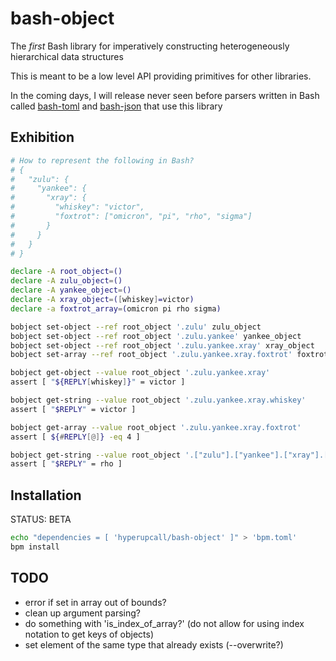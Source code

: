 # bash-object

The _first_ Bash library for imperatively constructing heterogeneously hierarchical data structures

This is meant to be a low level API providing primitives for other libraries.

In the coming days, I will release never seen before parsers written in Bash called [bash-toml](https://github.com/hyperupcall/bash-toml) and [bash-json](https://github.com/hyperupcall/bash-json) that use this library

## Exhibition

```sh
# How to represent the following in Bash?
# {
#   "zulu": {
#     "yankee": {
#       "xray": {
#         "whiskey": "victor",
#         "foxtrot": ["omicron", "pi", "rho", "sigma"]
#       }
#     }
#   }
# }

declare -A root_object=()
declare -A zulu_object=()
declare -A yankee_object=()
declare -A xray_object=([whiskey]=victor)
declare -a foxtrot_array=(omicron pi rho sigma)

bobject set-object --ref root_object '.zulu' zulu_object
bobject set-object --ref root_object '.zulu.yankee' yankee_object
bobject set-object --ref root_object '.zulu.yankee.xray' xray_object
bobject set-array --ref root_object '.zulu.yankee.xray.foxtrot' foxtrot_array

bobject get-object --value root_object '.zulu.yankee.xray'
assert [ "${REPLY[whiskey]}" = victor ]

bobject get-string --value root_object '.zulu.yankee.xray.whiskey'
assert [ "$REPLY" = victor ]

bobject get-array --value root_object '.zulu.yankee.xray.foxtrot'
assert [ ${#REPLY[@]} -eq 4 ]

bobject get-string --value root_object '.["zulu"].["yankee"].["xray"].["foxtrot"].[2]'
assert [ "$REPLY" = rho ]
```

## Installation

STATUS: BETA

```sh
echo "dependencies = [ 'hyperupcall/bash-object' ]" > 'bpm.toml'
bpm install
```

## TODO
- error if set in array out of bounds?
- clean up argument parsing?
- do something with 'is_index_of_array?' (do not allow for using index notation to get keys of objects)
- set element of the same type that already exists (--overwrite?)
